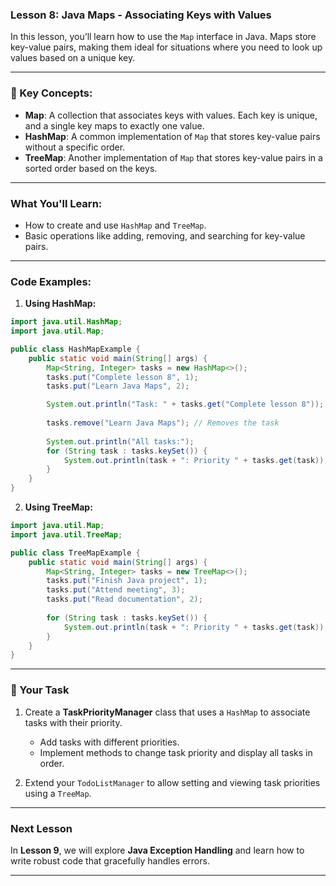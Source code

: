 ### Lesson 8: Java Maps - Associating Keys with Values

In this lesson, you’ll learn how to use the `Map` interface in Java. Maps store key-value pairs, making them ideal for situations where you need to look up values based on a unique key.

---

### 📝 Key Concepts:
- **Map**: A collection that associates keys with values. Each key is unique, and a single key maps to exactly one value.
- **HashMap**: A common implementation of `Map` that stores key-value pairs without a specific order.
- **TreeMap**: Another implementation of `Map` that stores key-value pairs in a sorted order based on the keys.

---

### What You'll Learn:
- How to create and use `HashMap` and `TreeMap`.
- Basic operations like adding, removing, and searching for key-value pairs.

---

### Code Examples:

1. **Using HashMap:**

```java
import java.util.HashMap;
import java.util.Map;

public class HashMapExample {
    public static void main(String[] args) {
        Map<String, Integer> tasks = new HashMap<>();
        tasks.put("Complete lesson 8", 1);
        tasks.put("Learn Java Maps", 2);

        System.out.println("Task: " + tasks.get("Complete lesson 8"));
        
        tasks.remove("Learn Java Maps"); // Removes the task
        
        System.out.println("All tasks:");
        for (String task : tasks.keySet()) {
            System.out.println(task + ": Priority " + tasks.get(task));
        }
    }
}
```

2. **Using TreeMap:**

```java
import java.util.Map;
import java.util.TreeMap;

public class TreeMapExample {
    public static void main(String[] args) {
        Map<String, Integer> tasks = new TreeMap<>();
        tasks.put("Finish Java project", 1);
        tasks.put("Attend meeting", 3);
        tasks.put("Read documentation", 2);
        
        for (String task : tasks.keySet()) {
            System.out.println(task + ": Priority " + tasks.get(task));
        }
    }
}
```

---

### 🚀 Your Task

1. Create a **TaskPriorityManager** class that uses a `HashMap` to associate tasks with their priority.
   - Add tasks with different priorities.
   - Implement methods to change task priority and display all tasks in order.

2. Extend your `TodoListManager` to allow setting and viewing task priorities using a `TreeMap`.

---

### Next Lesson
In **Lesson 9**, we will explore **Java Exception Handling** and learn how to write robust code that gracefully handles errors.

---